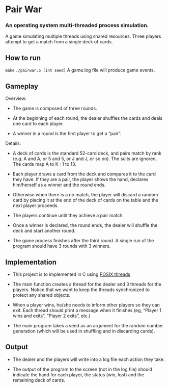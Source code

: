 # Pair War
### An operating system multi-threaded process simulation.
A game simulating multiple threads using shared resources. Three players attempt to get a match from a single deck of cards.

## How to run
`make`
`./pairwar.o [int seed]`
A game.log file will produce game events.

## Gameplay

Overview:

- The game is composed of three rounds.

- At the beginning of each round, the dealer shuffles the cards and deals one card to each player.

- A winner in a round is the first player to get a “pair”.

Details:
- A deck of cards is the standard 52-card deck, and pairs match by rank (e.g. A and A, or 5 and 5, or J and J, or so on). The suits are ignored. The cards map A to K : 1 to 13.

- Each player draws a card from the deck and compares it to the card they have. If they are a pair, the player shows the hand, declares him/herself as a winner and the round ends.

- Otherwise when there is a no match, the player will discard a random card by placing it at the end of the deck of cards on the table and the next player proceeds.

- The players continue until they achieve a pair match.

- Once a winner is declared, the round ends, the dealer will shuffle the deck and start another round.

- The game process finishes after the third round. A single run of the program should have 3 rounds with 3 winners.

## Implementation
- This project is to implemented in C using [POSIX threads](https://computing.llnl.gov/tutorials/pthreads)

- The main function creates a thread for the dealer and 3 threads for the players. Notice that we want to keep the threads synchronized to protect any shared objects.

- When a player wins, he/she needs to inform other players so they can exit. Each thread should print a message when it finishes (eg, “Player 1 wins and exits”, “Player 2 exits”, etc.)

- The main program takes a seed as an argument for the random number generation (which will be used in shuffling and in discarding cards).

## Output

- The dealer and the players will write into a log file each action they take.

- The output of the program to the screen (not in the log file) should indicate the hand for each player,
the status (win, lost) and the remaining deck of cards.
